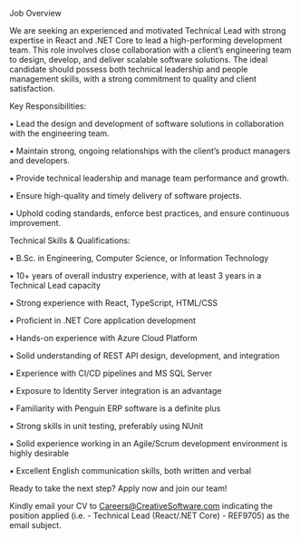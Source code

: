 Job Overview

We are seeking an experienced and motivated Technical Lead with strong expertise in React and .NET Core to lead a high-performing development team. This role involves close collaboration with a client’s engineering team to design, develop, and deliver scalable software solutions. The ideal candidate should possess both technical leadership and people management skills, with a strong commitment to quality and client satisfaction. 



Key Responsibilities: 

▪ Lead the design and development of software solutions in collaboration with the engineering team. 

▪ Maintain strong, ongoing relationships with the client’s product managers and developers. 

▪ Provide technical leadership and manage team performance and growth. 

▪ Ensure high-quality and timely delivery of software projects. 

▪ Uphold coding standards, enforce best practices, and ensure continuous improvement. 



Technical Skills & Qualifications: 

▪ B.Sc. in Engineering, Computer Science, or Information Technology 

▪ 10+ years of overall industry experience, with at least 3 years in a Technical Lead capacity 

▪ Strong experience with React, TypeScript, HTML/CSS 

▪ Proficient in .NET Core application development 

▪ Hands-on experience with Azure Cloud Platform 

▪ Solid understanding of REST API design, development, and integration 

▪ Experience with CI/CD pipelines and MS SQL Server 

▪ Exposure to Identity Server integration is an advantage 

▪ Familiarity with Penguin ERP software is a definite plus 

▪ Strong skills in unit testing, preferably using NUnit 

▪ Solid experience working in an Agile/Scrum development environment is highly desirable 

▪ Excellent English communication skills, both written and verbal 



Ready to take the next step? Apply now and join our team! 

Kindly email your CV to Careers@CreativeSoftware.com indicating the position applied (i.e. - Technical Lead (React/.NET Core) - REF9705) as the email subject.